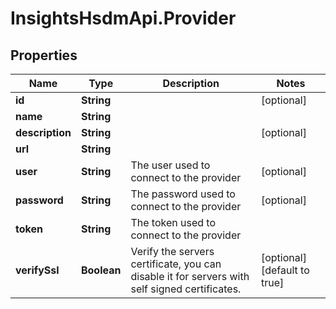 # InsightsHsdmApi.Provider

## Properties
Name | Type | Description | Notes
------------ | ------------- | ------------- | -------------
**id** | **String** |  | [optional] 
**name** | **String** |  | 
**description** | **String** |  | [optional] 
**url** | **String** |  | 
**user** | **String** | The user used to connect to the provider | [optional] 
**password** | **String** | The password used to connect to the provider | [optional] 
**token** | **String** | The token used to connect to the provider | 
**verifySsl** | **Boolean** | Verify the servers certificate, you can disable it for servers with self signed certificates. | [optional] [default to true]


